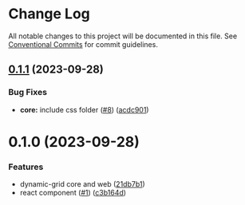 # Change Log

All notable changes to this project will be documented in this file.
See [Conventional Commits](https://conventionalcommits.org) for commit guidelines.

## [0.1.1](https://github.com/Mordech/dynamic-grid/compare/v0.1.0...v0.1.1) (2023-09-28)

### Bug Fixes

- **core:** include css folder ([#8](https://github.com/Mordech/dynamic-grid/issues/8)) ([acdc901](https://github.com/Mordech/dynamic-grid/commit/acdc90184c42d034e41afdddfb255b735f1e1f19))

# 0.1.0 (2023-09-28)

### Features

- dynamic-grid core and web ([21db7b1](https://github.com/Mordech/dynamic-grid/commit/21db7b184af8f30bcde96a4c2c36bc70ebe1eeb6))
- react component ([#1](https://github.com/Mordech/dynamic-grid/issues/1)) ([c3b164d](https://github.com/Mordech/dynamic-grid/commit/c3b164d3811314936119cb54833182d7d9ca221c))
